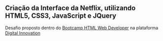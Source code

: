 ## Criação da Interface da Netflix, utilizando HTML5, CSS3, JavaScript e JQuery
Desafio proposto dentro do <a href= "https://web.digitalinnovation.one/track/html-web-developer?tab=path"> Bootcamp HTML Web Developer</a> na plataforma <a href= "https://digitalinnovation.one/"> Digital Innovation </a>
